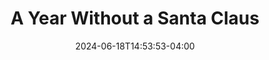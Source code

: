---
title: A Year Without a Santa Claus
Theatre: Spotlight Events Center
Venue: Spotlight Events Center
Season: 
date: 2024-06-18T14:53:53-04:00
opening_date: 2024-12-05
closing_date: 2024-12-24
showtimes:
- 2024-12-05 12:00:00
- 2024-12-06 12:00:00
- 2024-12-13 12:00:00
- 2024-12-14 12:00:00
- 2024-12-20 12:00:00
- 2024-12-21 12:00:00
- 2024-12-23 12:00:00
- 2024-12-24 12:00:00
featured_image: 2024-A-Year-Without-Santa-Claus.webp
featured_image_alt: "Promotional poster for 'The Year Without a Santa Claus' featuring Santa Claus and a reindeer in a whimsical sleigh ride across a snowy backdrop."
featured_image_caption: "Rediscover the charm of 'The Year Without a Santa Claus', a delightful journey that wonders what Christmas would be like if Santa took a holiday."
playbill:
Website: 
Tickets: 
show_details: 
cast:
crew:
orchestra:
genres: 
Description: 
---